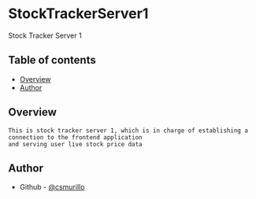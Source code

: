 # StockTrackerServer1

Stock Tracker Server 1

## Table of contents

- [Overview](#overview)
- [Author](#author)

## Overview
    This is stock tracker server 1, which is in charge of establishing a connection to the frontend application
    and serving user live stock price data

## Author

- Github - [@csmurillo](https://github.com/csmurillo)
